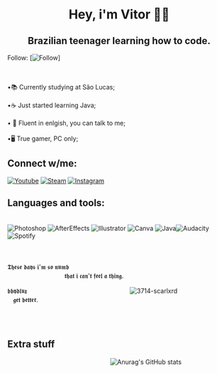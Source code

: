

# <center> Hey, i'm Vitor 🥷🏿
## <center> Brazilian teenager learning how to code.


Follow:
[![Follow](https://img.shields.io/github/followers/bbydlux.svg?style=social&label=Follow&maxAge=2592000)]
<br/>
<br/>
<br/>



    
•📚 Currently studying at São Lucas;
 <br/>
    <br/>
•☕ Just started learning Java;
<br/>
    <br/>
   • 💬 Fluent in enlgish, you can talk to me;
    <br/>
    <br/>
    •🖥️ True gamer, PC only;

## Connect w/me: 
[![Youtube](https://img.shields.io/badge/YouTube-FF0000?style=for-the-badge&logo=youtube&logoColor=white)](https://www.youtube.com/channel/UCShSeONE08BE3c2Vw_F2hlA)
[![Steam](https://img.shields.io/badge/Steam-000000?style=for-the-badge&logo=steam&logoColor=white)](https://steamcommunity.com/id/wordaddy/)
[![Instagram](https://img.shields.io/badge/Instagram-E4405F?style=for-the-badge&logo=instagram&logoColor=white)](https://instragram.com/bbydlux)

## Languages and tools:

<div style="display: inline_block"><br/>
<img align="center" alt="Photoshop" src="https://img.shields.io/badge/Adobe%20Photoshop-31A8FF?style=for-the-badge&logo=Adobe%20Photoshop&logoColor=black" />
<img align="center" alt="AfterEffects" src="https://img.shields.io/badge/Adobe%20after%20affects-CF96FD?style=for-the-badge&logo=Adobe%20after%20effects&logoColor=393665" />
<img align="center" alt="Illustrator" src="https://img.shields.io/badge/Adobe%20Illustrator-FF9A00?style=for-the-badge&logo=adobe%20illustrator&logoColor=white" />
<img align="center" alt="Canva" src="https://img.shields.io/badge/Canva-%2300C4CC.svg?&style=for-the-badge&logo=Canva&logoColor=white" />
<img align="center" alt="Java" src="https://img.shields.io/badge/Java-ED8B00?style=for-the-badge&logo=openjdk&logoColor=white" /><img align="center" alt="Audacity" src="https://img.shields.io/badge/Audacity-0000CC?style=for-the-badge&logo=audacity&logoColor=white" /><img align="center" alt="Spotify" src="https://img.shields.io/badge/Spotify-1ED760?&style=for-the-badge&logo=spotify&logoColor=white" />
</div>
<br/>
<br/>
<br/>
𝕿𝖍𝖊𝖘𝖊 𝖉𝖆𝖞𝖘 𝖎'𝖒 𝖘𝖔 𝖓𝖚𝖒𝖇 ㅤㅤㅤㅤㅤㅤㅤㅤㅤㅤㅤㅤㅤㅤㅤㅤㅤㅤㅤㅤㅤㅤㅤㅤㅤㅤㅤㅤㅤㅤㅤㅤㅤㅤㅤㅤㅤㅤ𝖙𝖍𝖆𝖙 𝖎 𝖈𝖆𝖓'𝖙 𝖋𝖊𝖊𝖑 𝖆 𝖙𝖍𝖎𝖓𝖌.

𝖇𝖇𝖞𝖉𝖑𝖚𝖝ㅤㅤㅤㅤㅤㅤㅤㅤㅤㅤㅤㅤㅤㅤㅤㅤㅤㅤ![3714-scarlxrd](https://github.com/bbydlux/bbydlux/assets/133933832/4d86515b-751b-42de-81fa-fa1b2ccb9778) ㅤㅤㅤㅤㅤㅤㅤㅤㅤㅤ𝖌𝖊𝖙 𝖇𝖊𝖙𝖙𝖊𝖗.

<br/>
<br/>


 
 ## Extra stuff

   ㅤㅤㅤㅤㅤㅤㅤㅤㅤㅤㅤㅤㅤㅤㅤㅤㅤㅤ![Anurag's GitHub stats](https://github-readme-stats.vercel.app/api?username=bbydlux&show_icons=true&theme=dark)
 
